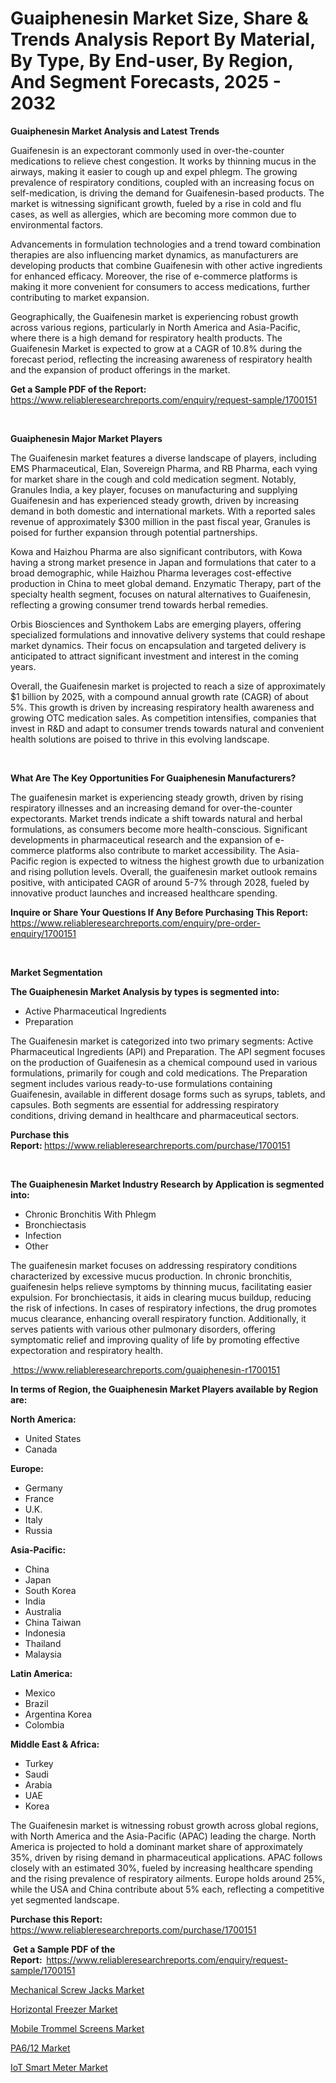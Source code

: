 <p><h1>Guaiphenesin Market Size, Share & Trends Analysis Report By Material, By Type, By End-user, By Region, And Segment Forecasts, 2025 - 2032</h1></p><p><strong>Guaiphenesin Market Analysis and Latest Trends</strong></p>
<p><p>Guaifenesin is an expectorant commonly used in over-the-counter medications to relieve chest congestion. It works by thinning mucus in the airways, making it easier to cough up and expel phlegm. The growing prevalence of respiratory conditions, coupled with an increasing focus on self-medication, is driving the demand for Guaifenesin-based products. The market is witnessing significant growth, fueled by a rise in cold and flu cases, as well as allergies, which are becoming more common due to environmental factors.</p><p>Advancements in formulation technologies and a trend toward combination therapies are also influencing market dynamics, as manufacturers are developing products that combine Guaifenesin with other active ingredients for enhanced efficacy. Moreover, the rise of e-commerce platforms is making it more convenient for consumers to access medications, further contributing to market expansion.</p><p>Geographically, the Guaifenesin market is experiencing robust growth across various regions, particularly in North America and Asia-Pacific, where there is a high demand for respiratory health products. The Guaifenesin Market is expected to grow at a CAGR of 10.8% during the forecast period, reflecting the increasing awareness of respiratory health and the expansion of product offerings in the market.</p></p>
<p><strong>Get a Sample PDF of the Report:&nbsp;</strong> <a href="https://www.reliableresearchreports.com/enquiry/request-sample/1700151?utm_campaign=3446&utm_medium=2&utm_source=Github&utm_content=ia&utm_term=27032025&utm_id=guaiphenesin">https://www.reliableresearchreports.com/enquiry/request-sample/1700151</a></p>
<p>&nbsp;</p>
<p><strong>Guaiphenesin Major Market Players</strong></p>
<p><p>The Guaifenesin market features a diverse landscape of players, including EMS Pharmaceutical, Elan, Sovereign Pharma, and RB Pharma, each vying for market share in the cough and cold medication segment. Notably, Granules India, a key player, focuses on manufacturing and supplying Guaifenesin and has experienced steady growth, driven by increasing demand in both domestic and international markets. With a reported sales revenue of approximately $300 million in the past fiscal year, Granules is poised for further expansion through potential partnerships.</p><p>Kowa and Haizhou Pharma are also significant contributors, with Kowa having a strong market presence in Japan and formulations that cater to a broad demographic, while Haizhou Pharma leverages cost-effective production in China to meet global demand. Enzymatic Therapy, part of the specialty health segment, focuses on natural alternatives to Guaifenesin, reflecting a growing consumer trend towards herbal remedies.</p><p>Orbis Biosciences and Synthokem Labs are emerging players, offering specialized formulations and innovative delivery systems that could reshape market dynamics. Their focus on encapsulation and targeted delivery is anticipated to attract significant investment and interest in the coming years.</p><p>Overall, the Guaifenesin market is projected to reach a size of approximately $1 billion by 2025, with a compound annual growth rate (CAGR) of about 5%. This growth is driven by increasing respiratory health awareness and growing OTC medication sales. As competition intensifies, companies that invest in R&D and adapt to consumer trends towards natural and convenient health solutions are poised to thrive in this evolving landscape.</p></p>
<p>&nbsp;</p>
<p><strong>What Are The Key Opportunities For Guaiphenesin Manufacturers?</strong></p>
<p><p>The guaifenesin market is experiencing steady growth, driven by rising respiratory illnesses and an increasing demand for over-the-counter expectorants. Market trends indicate a shift towards natural and herbal formulations, as consumers become more health-conscious. Significant developments in pharmaceutical research and the expansion of e-commerce platforms also contribute to market accessibility. The Asia-Pacific region is expected to witness the highest growth due to urbanization and rising pollution levels. Overall, the guaifenesin market outlook remains positive, with anticipated CAGR of around 5-7% through 2028, fueled by innovative product launches and increased healthcare spending.</p></p>
<p><strong>Inquire or Share Your Questions If Any Before Purchasing This Report:</strong> <a href="https://www.reliableresearchreports.com/enquiry/pre-order-enquiry/1700151?utm_campaign=3446&utm_medium=2&utm_source=Github&utm_content=ia&utm_term=27032025&utm_id=guaiphenesin">https://www.reliableresearchreports.com/enquiry/pre-order-enquiry/1700151</a></p>
<p>&nbsp;</p>
<p><strong>Market Segmentation</strong></p>
<p><strong>The Guaiphenesin Market Analysis by types is segmented into:</strong></p>
<p><ul><li>Active Pharmaceutical Ingredients</li><li>Preparation</li></ul></p>
<p><p>The Guaifenesin market is categorized into two primary segments: Active Pharmaceutical Ingredients (API) and Preparation. The API segment focuses on the production of Guaifenesin as a chemical compound used in various formulations, primarily for cough and cold medications. The Preparation segment includes various ready-to-use formulations containing Guaifenesin, available in different dosage forms such as syrups, tablets, and capsules. Both segments are essential for addressing respiratory conditions, driving demand in healthcare and pharmaceutical sectors.</p></p>
<p><strong>Purchase this Report:&nbsp;</strong><a href="https://www.reliableresearchreports.com/purchase/1700151?utm_campaign=3446&utm_medium=2&utm_source=Github&utm_content=ia&utm_term=27032025&utm_id=guaiphenesin">https://www.reliableresearchreports.com/purchase/1700151</a></p>
<p>&nbsp;</p>
<p><strong>The Guaiphenesin Market Industry Research by Application is segmented into:</strong></p>
<p><ul><li>Chronic Bronchitis With Phlegm</li><li>Bronchiectasis</li><li>Infection</li><li>Other</li></ul></p>
<p><p>The guaifenesin market focuses on addressing respiratory conditions characterized by excessive mucus production. In chronic bronchitis, guaifenesin helps relieve symptoms by thinning mucus, facilitating easier expulsion. For bronchiectasis, it aids in clearing mucus buildup, reducing the risk of infections. In cases of respiratory infections, the drug promotes mucus clearance, enhancing overall respiratory function. Additionally, it serves patients with various other pulmonary disorders, offering symptomatic relief and improving quality of life by promoting effective expectoration and respiratory health.</p></p>
<p><a href="https://www.reliableresearchreports.com/guaiphenesin-r1700151?utm_campaign=3446&utm_medium=2&utm_source=Github&utm_content=ia&utm_term=27032025&utm_id=guaiphenesin">&nbsp;https://www.reliableresearchreports.com/guaiphenesin-r1700151</a></p>
<p><strong>In terms of Region, the Guaiphenesin Market Players available by Region are:</strong></p>
<p>
    <p> <strong> North America: </strong>
        <ul>
            <li>United States</li>
            <li>Canada</li>
        </ul>
        </p> 
    <p> <strong> Europe: </strong>
        <ul>
            <li>Germany</li>
            <li>France</li>
            <li>U.K.</li>
            <li>Italy</li>
            <li>Russia</li>
        </ul>
        </p> 
    <p> <strong> Asia-Pacific: </strong>
        <ul>
            <li>China</li>
            <li>Japan</li>
            <li>South Korea</li>
            <li>India</li>
            <li>Australia</li>
            <li>China Taiwan</li>
            <li>Indonesia</li>
            <li>Thailand</li>
            <li>Malaysia</li>
        </ul>
        </p> 
    <p> <strong> Latin America: </strong>
        <ul>
            <li>Mexico</li>
            <li>Brazil</li>
            <li>Argentina Korea</li>
            <li>Colombia</li>
        </ul>
        </p> 
    <p> <strong> Middle East & Africa: </strong>
        <ul>
            <li>Turkey</li>
            <li>Saudi</li>
            <li>Arabia</li>
            <li>UAE</li>
            <li>Korea</li>
        </ul>
    </p>
    </p>
<p><p>The Guaifenesin market is witnessing robust growth across global regions, with North America and the Asia-Pacific (APAC) leading the charge. North America is projected to hold a dominant market share of approximately 35%, driven by rising demand in pharmaceutical applications. APAC follows closely with an estimated 30%, fueled by increasing healthcare spending and the rising prevalence of respiratory ailments. Europe holds around 25%, while the USA and China contribute about 5% each, reflecting a competitive yet segmented landscape.</p></p>
<p><strong>Purchase this Report: </strong><a href="https://www.reliableresearchreports.com/purchase/1700151?utm_campaign=3446&utm_medium=2&utm_source=Github&utm_content=ia&utm_term=27032025&utm_id=guaiphenesin">https://www.reliableresearchreports.com/purchase/1700151</a></p>
<p>&nbsp;<strong>Get a Sample PDF of the Report:&nbsp;&nbsp;</strong><a href="https://www.reliableresearchreports.com/enquiry/request-sample/1700151?utm_campaign=3446&utm_medium=2&utm_source=Github&utm_content=ia&utm_term=27032025&utm_id=guaiphenesin">https://www.reliableresearchreports.com/enquiry/request-sample/1700151</a></p>
<p><strong></strong></p>
<p><p><a href="https://www.linkedin.com/pulse/in-depth-analysis-mechanical-screw-jacks-market-growth-drivers-vva8f?utm_campaign=3446&utm_medium=2&utm_source=Github&utm_content=ia&utm_term=27032025&utm_id=guaiphenesin">Mechanical Screw Jacks Market</a></p><p><a href="https://www.linkedin.com/pulse/remarkable-cagr-73-research-thoroughly-analyzes-value-market-gtpof?utm_campaign=3446&utm_medium=2&utm_source=Github&utm_content=ia&utm_term=27032025&utm_id=guaiphenesin">Horizontal Freezer Market</a></p><p><a href="https://www.linkedin.com/pulse/mobile-trommel-screens-market-expansion-forecast-54-cagr-qf6nf?utm_campaign=3446&utm_medium=2&utm_source=Github&utm_content=ia&utm_term=27032025&utm_id=guaiphenesin">Mobile Trommel Screens Market</a></p><p><a href="https://github.com/shirlantosx7/Market-Research-Report-List-1/blob/main/pa612-market.md?utm_campaign=3446&utm_medium=2&utm_source=Github&utm_content=ia&utm_term=27032025&utm_id=guaiphenesin">PA6/12 Market</a></p><p><a href="https://www.linkedin.com/pulse/iot-smart-meter-market-analysis-striking-cagr-111-from-2025-0bcwf?utm_campaign=3446&utm_medium=2&utm_source=Github&utm_content=ia&utm_term=27032025&utm_id=guaiphenesin">IoT Smart Meter Market</a></p></p>